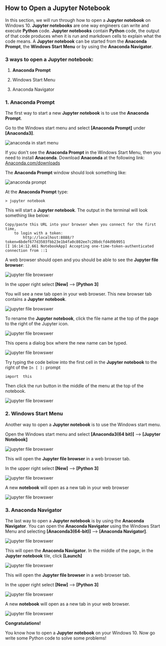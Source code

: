 ## How to Open a Jupyter Notebook

In this section, we will run through how to open a **Jupyter notebook** on Windows 10.  **Jupyter notebooks** are one way engineers can write and execute **Python** code. **Jupyter notebooks** contain **Python** code, the output of that code produces when it is run and markdown cells to explain what the code means. A **Jupyter notebook** can be started from the **Anaconda Prompt**, the **Windows Start Menu** or by using the **Anaconda Navigator**.

### 3 ways to open a Jupyter notebook:

1. **Anaconda Prompt**

2. Windows Start Menu

3. Anaconda Navigator

### 1. Anaconda Prompt

The first way to start a new **Jupyter notebook** is to use the **Anaconda Prompt**.

Go to the Windows start menu and select **[Anaconda Prompt]** under **[Anaconda3]**.

![anaconda in start menu](images/anaconda_start_menu.png)

If you don't see the **Anaconda Prompt** in the Windows Start Menu, then you need to install **Anaconda**. Download **Anaconda** at the following link: [Anaconda.com/downloads](https://www.anaconda.com/download/)

The **Anaconda Prompt** window should look something like:

![anaconda prompt](images/jupyter_notebook_anaconda_prompt.png)

At the **Anaconda Prompt** type:

```text
> jupyter notebook
```

This will start a **Jupyter notebook**. The output in the terminal will look something like below:

```text
Copy/paste this URL into your browser when you connect for the first time,
    to login with a token:
        http://localhost:8888/?token=6bdef677d3503fbb23e1b4fa0c802ee7c20bdcfd4d9b9951
[I 16:14:12.661 NotebookApp] Accepting one-time-token-authenticated connection from ::1
```

A web browser should open and you should be able to see the **Jupyter file browser**:

![jupyter file browswer](images/new_notebook_from_browser.png)

In the upper right select **[New]** --> **[Python 3]**

You will see a new tab open in your web browser. This new browser tab contains a **Jupyter notebook**.

![jupyter file browswer](images/new_notebook.png)

To rename the **Jupyter notebook**, click the file name at the top of the page to the right of the Jupyter icon.

![jupyter file browswer](images/click_change_name.png)

This opens a dialog box where the new name can be typed.

![jupyter file browswer](images/rename_window.png)

Try typing the code below into the first cell in the **Jupyter notebook** to the right of the ```In [ ]:``` prompt

```text
import  this
```

Then click the run button in the middle of the menu at the top of the notebook.

![jupyter file browswer](images/run_import_this.png)

### 2. Windows Start Menu

Another way to open a **Jupyter notebook** is to use the Windows start menu. 

Open the Windows start menu and select **[Anaconda3(64 bit)]** --> **[Jupyter Notebook]**

![jupyter file browswer](images/windows_start_jupyter_notebook.png)

This will open the **Jupyter file browser** in a web browser tab. 

In the upper right select **[New]** --> **[Python 3]**

![jupyter file browswer](images/new_notebook_from_browser.png)

A new **notebook** will open as a new tab in your web browser

![jupyter file browswer](images/new_notebook.png)

### 3. Anaconda Navigator

The last way to open a **Jupyter notebook** is by using the **Anaconda Navigator**. You can open the **Anaconda Navigator** using the Windows Start Menu and selecting **[Anaconda3(64-bit)]** --> **[Anaconda Navigator]**.

![jupyter file browswer](images/windows_start_anaconda_navigator.png)

This will open the **Anaconda Navigator**.  In the middle of the page, in the **Jupyter notebook** tile, click **[Launch]**

![jupyter file browswer](images/anaconda_navigator_jupyter_notebook_launch.png)

This will open the **Jupyter file browser** in a web browser tab. 

In the upper right select **[New]** --> **[Python 3]**

![jupyter file browswer](images/new_notebook_from_browser.png)

A new **notebook** will open as a new tab in your web browser.

![jupyter file browswer](images/new_notebook.png)

**Congratulations!**

You know how to open a **Jupyter notebook** on your Windows 10. Now go write some Python code to solve some problems!
